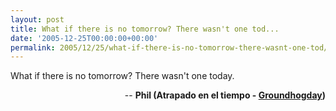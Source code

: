 ```yaml
---
layout: post
title: What if there is no tomorrow? There wasn't one tod...
date: '2005-12-25T00:00:00+00:00'
permalink: 2005/12/25/what-if-there-is-no-tomorrow-there-wasnt-one-tod/
---
```

<p class="frase">What if there is no tomorrow? There wasn't one today.</p><p style="text-align:right;">-- <strong>Phil (Atrapado en el tiempo - </strong><strong><a href="http://www.imdb.com/title/tt0107048/">Groundhogday</a></strong><strong>)</strong></p>
